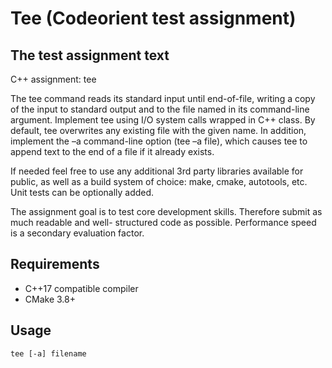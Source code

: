 # Tee (Codeorient test assignment)

## The test assignment text

C++ assignment: tee

The tee command reads its standard input until end-of-file, writing a copy of the input to standard
output and to the file named in its command-line argument. Implement tee using I/O system calls
wrapped in C++ class. By default, tee overwrites any existing file with the given name. In addition,
implement the –a command-line option (tee –a file), which causes tee to append text to the end of a file
if it already exists.

If needed feel free to use any additional 3rd party libraries available for public, as well as a build system
of choice: make, cmake, autotools, etc. Unit tests can be optionally added.

The assignment goal is to test core development skills. Therefore submit as much readable and well-
structured code as possible. Performance speed is a secondary evaluation factor.

## Requirements

* C++17 compatible compiler
* CMake 3.8+

## Usage

`tee [-a] filename`
